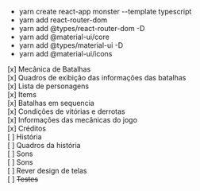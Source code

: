 - yarn create react-app monster --template typescript
- yarn add react-router-dom
- yarn add @types/react-router-dom -D
- yarn add @material-ui/core
- yarn add @types/material-ui -D
- yarn add @material-ui/icons

[x] Mecânica de Batalhas <br/>
[x] Quadros de exibição das informações das batalhas <br/> 
[x] Lista de personagens <br/>
[x] Items <br/>
[x] Batalhas em sequencia <br/>
[x] Condições de vitórias e derrotas <br/>
[x] Informações das mecânicas do jogo <br/>
[x] Créditos <br/>
[ ] História <br/>
[ ] Quadros da história <br/>
[ ] Sons <br/>
[ ] Sons <br/>
[ ] Rever design de telas <br/>
[ ] <s>Testes</s> <br/>